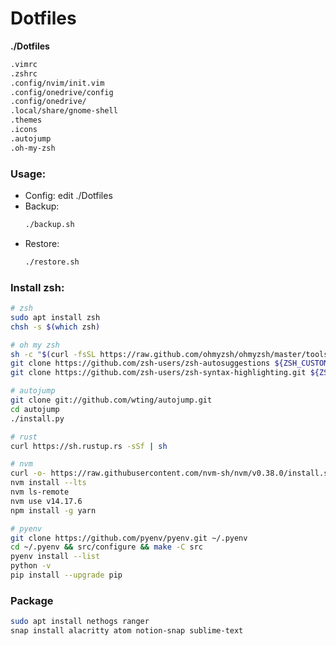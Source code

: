 # Dotfiles
**./Dotfiles**
```bash
.vimrc
.zshrc
.config/nvim/init.vim
.config/onedrive/config
.config/onedrive/
.local/share/gnome-shell
.themes
.icons
.autojump
.oh-my-zsh
```

### Usage:
 - Config: edit ./Dotfiles
 - Backup:
     ```bash
     ./backup.sh
     ```
 - Restore:
     ```bash
     ./restore.sh
     ```

### Install zsh:
```bash
# zsh
sudo apt install zsh
chsh -s $(which zsh)

# oh my zsh
sh -c "$(curl -fsSL https://raw.github.com/ohmyzsh/ohmyzsh/master/tools/install.sh)"
git clone https://github.com/zsh-users/zsh-autosuggestions ${ZSH_CUSTOM:-~/.oh-my-zsh/custom}/plugins/zsh-autosuggestions
git clone https://github.com/zsh-users/zsh-syntax-highlighting.git ${ZSH_CUSTOM:-~/.oh-my-zsh/custom}/plugins/zsh-syntax-highlighting

# autojump
git clone git://github.com/wting/autojump.git
cd autojump
./install.py

# rust
curl https://sh.rustup.rs -sSf | sh

# nvm
curl -o- https://raw.githubusercontent.com/nvm-sh/nvm/v0.38.0/install.sh | bash
nvm install --lts
nvm ls-remote
nvm use v14.17.6
npm install -g yarn

# pyenv
git clone https://github.com/pyenv/pyenv.git ~/.pyenv
cd ~/.pyenv && src/configure && make -C src
pyenv install --list
python -v
pip install --upgrade pip


```

### Package
```bash
sudo apt install nethogs ranger 
snap install alacritty atom notion-snap sublime-text
```